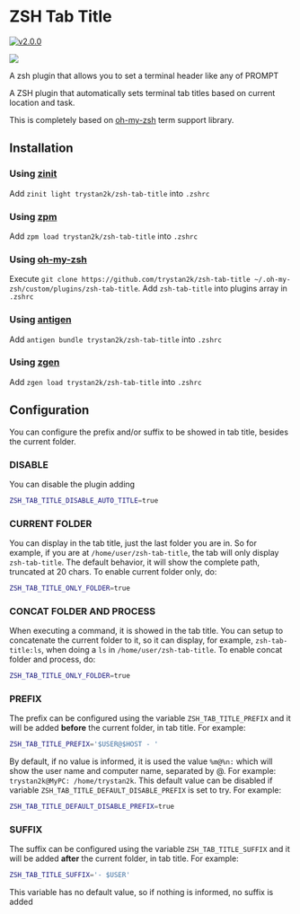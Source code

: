# ZSH Tab Title

[![v2.0.0](https://img.shields.io/badge/version-2.0.0-brightgreen.svg)](https://github.com/trystan2k/zsh-tab-title/tree/v2.0.0)

![](https://github.com/trystan2k/zsh-tab-title/workflows/CI-workflow/badge.svg)

A zsh plugin that allows you to set a terminal header like any of PROMPT

A ZSH plugin that automatically sets terminal tab titles based on current location and task.

This is completely based on [oh-my-zsh](https://github.com/ohmyzsh/ohmyzsh/blob/master/lib/termsupport.zsh) term support library.

## Installation

### Using [zinit](https://github.com/zdharma/zinit)

Add `zinit light trystan2k/zsh-tab-title` into `.zshrc`

### Using [zpm](https://github.com/zpm-zsh/zpm)

Add `zpm load trystan2k/zsh-tab-title` into `.zshrc`

### Using [oh-my-zsh](https://github.com/robbyrussell/oh-my-zsh)

Execute `git clone https://github.com/trystan2k/zsh-tab-title ~/.oh-my-zsh/custom/plugins/zsh-tab-title`. Add `zsh-tab-title` into plugins array in `.zshrc`

### Using [antigen](https://github.com/zsh-users/antigen)

Add `antigen bundle trystan2k/zsh-tab-title` into `.zshrc`

### Using [zgen](https://github.com/tarjoilija/zgen)

Add `zgen load trystan2k/zsh-tab-title` into `.zshrc`

## Configuration

You can configure the prefix and/or suffix to be showed in tab title, besides the current folder.

### DISABLE

You can disable the plugin adding

```sh
ZSH_TAB_TITLE_DISABLE_AUTO_TITLE=true
```

### CURRENT FOLDER

You can display in the tab title, just the last folder you are in. So for example, if you are at `/home/user/zsh-tab-title`, the tab will only display `zsh-tab-title`. The default behavior, it will show the complete path, truncated at 20 chars. To enable current folder only, do:

```sh
ZSH_TAB_TITLE_ONLY_FOLDER=true
```

### CONCAT FOLDER AND PROCESS

When executing a command, it is showed in the tab title. You can setup to concatenate the current folder to it, so it can display, for example, `zsh-tab-title:ls`, when doing a `ls` in `/home/user/zsh-tab-title`. To enable concat folder and process, do:

```sh
ZSH_TAB_TITLE_ONLY_FOLDER=true
```

### PREFIX

The prefix can be configured using the variable `ZSH_TAB_TITLE_PREFIX` and it will be added **before** the current folder, in tab title. For example:

```sh
ZSH_TAB_TITLE_PREFIX='$USER@$HOST - '
```

By default, if no value is informed, it is used the value `%m@%n:` which will show the user name and computer name, separated by @. For example: `trystan2k@MyPC: /home/trystan2k`. This default value can be disabled if variable `ZSH_TAB_TITLE_DEFAULT_DISABLE_PREFIX` is set to try. For example:

```sh
ZSH_TAB_TITLE_DEFAULT_DISABLE_PREFIX=true
```

### SUFFIX

The suffix can be configured using the variable `ZSH_TAB_TITLE_SUFFIX` and it will be added **after** the current folder, in tab title. For example:

```sh
ZSH_TAB_TITLE_SUFFIX='- $USER'
```

This variable has no default value, so if nothing is informed, no suffix is added
